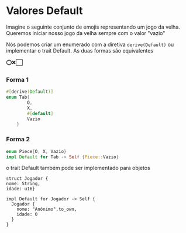 
# Valores Default

Imagine o seguinte conjunto de emojis representando um jogo da velha.
Queremos iniciar nosso jogo da velha sempre com o valor "vazio"

Nós podemos criar um enumerado com a diretiva `derive(Default)` ou implementar o trait Default. As duas formas são equivalentes  

⭕❌⬜

### Forma 1  

```Rust
#[derive(Default)]
enum Tab{
        O,
        X,
        #[default]
        Vazio
    }
```
    
### Forma 2  

```Rust
enum Piece{O, X, Vazio}
impl Default for Tab -> Self {Piece::Vazio}
```

o trait Default também pode ser implementado para objetos

```
struct Jogador {
nome: String,
idade: u16}

impl Default for Jogador -> Self {
  Jogador {
    nome: "Anônimo".to_own,
    idade: 0
  }
}
```
